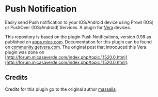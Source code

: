 # Push Notification
Easily send Push notification to your IOS/Android device using Prowl (IOS) or PushOver (IOS/Android) Services.
A plugin for [Vera](//getvera.com) devices.

This repository is based on the plugin Push Notifications, version 0.98 as published on [apps.mios.com](http://apps.mios.com/plugin.php?id=2508#).
Documentation for this plugin can be found on [community.getvera.com](https://community.getvera.com/t/push-notification-plugin/172383).
The original post that introduced this Vera plugin was done on [http://forum.micasaverde.com/index.php/topic,11520.0.html](http://forum.micasaverde.com/index.php/topic,11520.0.html).

## Credits
Credits for this plugin go to the original author [massalia](//filippi.org).
